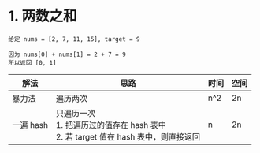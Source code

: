 # 1. 两数之和

```
给定 nums = [2, 7, 11, 15], target = 9

因为 nums[0] + nums[1] = 2 + 7 = 9
所以返回 [0, 1]
```

| 解法      | 思路                                                         | 时间 | 空间 |
| --------- | ------------------------------------------------------------ | ---- | ---- |
| 暴力法    | 遍历两次                                                     | n^2  | 2n   |
| 一遍 hash | 只遍历一次<br />1. 把遍历过的值存在 hash 表中<br />2. 若 target 值在 hash 表中，则直接返回 | n    | 2n   |

